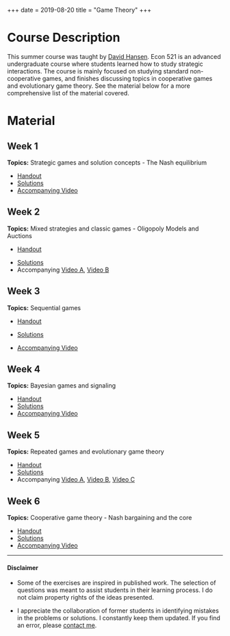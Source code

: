 +++
date = 2019-08-20
title = "Game Theory"
+++

# Course Description

This summer course was taught by [David Hansen](https://econ.wisc.edu/staff/hansen-david/). Econ 521 is an advanced undergraduate course where students learned how to study strategic interactions. The course is mainly focused on studying standard non-cooperative games, and finishes discussing topics in cooperative games and evolutionary game theory. See the material below for a more comprehensive list  of the material covered.


# Material

## Week 1
**Topics:** Strategic games and solution concepts - The Nash equilibrium

 * [Handout](https://www.dropbox.com/s/mz8cgm9y8zicdn3/Discussion_1.pdf?raw=1)
 * [Solutions](https://www.dropbox.com/s/x0t90dqaaqino3h/Discussion_1_Sol.pdf?raw=1)
 * [Accompanying Video](https://mediaspace.wisc.edu/media/Discussion_1_Summer_2019_Econ521/1_0a606r9t)

## Week 2
**Topics:** Mixed strategies and classic games - Oligopoly Models and Auctions

- [Handout](https://www.dropbox.com/s/6gdox0cfweceys5/Discussion_2.pdf?raw=1)
* [Solutions](https://www.dropbox.com/s/gdqf22kndoe0nyg/Discussion_2_Sol.pdf?raw=1)
* Accompanying [Video A](https://mediaspace.wisc.edu/media/Discussion_2a_Summer_2019_Econ521/0_e9q1x1ep), [Video B](https://mediaspace.wisc.edu/media/Discussion_2b_Summer_2019_Econ521/0_jlujlarn)

## Week 3
**Topics:** Sequential games

+ [Handout](https://www.dropbox.com/s/7v7fkn4oecwb6of/Discussion_3.pdf?raw=1)
- [Solutions](https://www.dropbox.com/s/jnygw8dblq6bji2/Discussion_3_Sol.pdf?raw=1)
* [Accompanying Video](https://mediaspace.wisc.edu/media/Discussion_3_Summer_2019_Econ521/1_djw5fatq)

## Week 4
**Topics:** Bayesian games and signaling

* [Handout](https://www.dropbox.com/s/ccueyw3sdcjyh1n/Discussion_4.pdf?raw=1)
* [Solutions](https://www.dropbox.com/s/4hmdt0b3k3sqtat/Discussion_4_Sol.pdf?raw=1)
* [Accompanying Video](https://mediaspace.wisc.edu/media/Discussion_4_Summer_2019_ECON521/0_sp2lo5bh)

## Week 5
**Topics:** Repeated games and evolutionary game theory

* [Handout](https://www.dropbox.com/s/8vbmupmfdnhhwsq/Discussion_5.pdf?raw=1)
* [Solutions](https://www.dropbox.com/s/p2rlikkyf6kx0jq/Discussion_5_Sol.pdf?raw=1)
* Accompanying [Video A](https://mediaspace.wisc.edu/media/Discussion_5a_Summer_2019_ECON521/0_9l39dpfp), [Video B](https://mediaspace.wisc.edu/media/Discussion_5b_Summer_2019_ECON521/0_5hjr1typ), [Video C](https://mediaspace.wisc.edu/media/Discussion_5c_Summer_2019_ECON521/0_43ybhp8p)

## Week 6
**Topics:** Cooperative game theory - Nash bargaining and the core

* [Handout](https://www.dropbox.com/s/y7sc3vx80af0w5t/Discussion_6.pdf?dl=0)
* [Solutions](https://www.dropbox.com/s/bgy2tairdkiz6qz/Discussion_6_Sol.pdf?dl=0)
* [Accompanying Video](https://mediaspace.wisc.edu/media/Discussion_6_Summer_2019_ECON521/0_k52n8py7)

---
#### Disclaimer
* Some of the exercises are inspired in published work. The selection of questions was meant to assist students in their learning process. I do not claim property rights of the ideas presented.

* I appreciate the collaboration of former students in identifying mistakes in the problems or solutions. I constantly keep them updated. If you find an error, please [contact me](mailto:gamartinez@wisc.edu).
